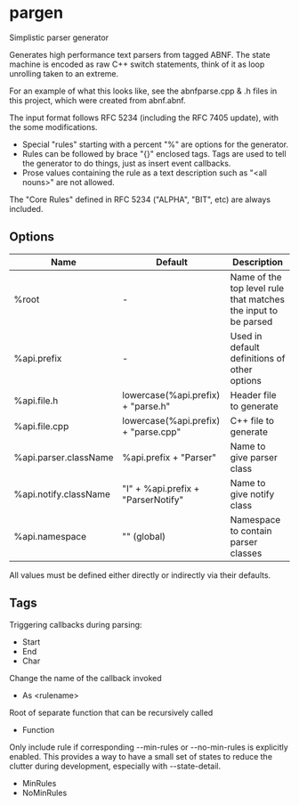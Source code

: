 # pargen
Simplistic parser generator

Generates high performance text parsers from tagged ABNF. The state machine 
is encoded as raw C++ switch statements, think of it as loop unrolling taken 
to an extreme.

For an example of what this looks like, see the abnfparse.cpp & .h files in 
this project, which were created from abnf.abnf.

The input format follows RFC 5234 (including the RFC 7405 update), with 
the some modifications. 
- Special "rules" starting with a percent "%" are options for the generator.
- Rules can be followed by brace "{}" enclosed tags. Tags are used to tell 
  the generator to do things, just as insert event callbacks.
- Prose values containing the rule as a text description such as "\<all nouns>"
  are not allowed.

The "Core Rules" defined in RFC 5234 ("ALPHA", "BIT", etc) are always 
included.

## Options

| Name | Default | Description |
|------|---------|-------------|
| %root | - | Name of the top level rule that matches the input to be parsed |
| %api.prefix | - | Used in default definitions of other options |
| %api.file.h | lowercase(%api.prefix) + "parse.h" | Header file to generate |
| %api.file.cpp | lowercase(%api.prefix) + "parse.cpp" | C++ file to generate |
| %api.parser.className | %api.prefix + "Parser" | Name to give parser class |
| %api.notify.className | "I" + %api.prefix + "ParserNotify" | Name to give notify class |
| %api.namespace | "" (global) | Namespace to contain parser classes |

All values must be defined either directly or indirectly via their defaults.

## Tags

Triggering callbacks during parsing:
- Start
- End
- Char

Change the name of the callback invoked
- As \<rulename>

Root of separate function that can be recursively called
- Function

Only include rule if corresponding --min-rules or --no-min-rules is explicitly 
enabled. This provides a way to have a small set of states to reduce the 
clutter during development, especially with --state-detail.
- MinRules
- NoMinRules
